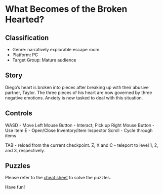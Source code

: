 # What Becomes of the Broken Hearted?

## Classification
- Genre: narratively explorable escape room
- Platform: PC
- Target Group: Mature audience

## Story
Diego’s heart is broken into pieces after breaking up with their abusive partner, Taylor. The three pieces of his heart are now governed by three negative emotions. Anxiety is now tasked to deal with this situation.

## Controls
WASD - Move
Left Mouse Button - Interact, Pick up
Right Mouse Button - Use Item
E - Open/Close Inventory/Item Inspector
Scroll - Cycle through items

TAB - reload from the current checkpoint.
Z, X and C - teleport to level 1, 2, and 3, respectively.

## Puzzles
Please refer to the [cheat sheet](https://github.com/sleepily/narrative/blob/master/docs/Intermediate/Intermediate%20version%20(for%20professors)/Escape%20Rooms%20Cheat-Sheet.pdf) to solve the puzzles.

Have fun!
